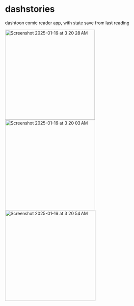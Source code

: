 # dashstories

dashtoon comic reader app, with state save from last reading

<img width="292" alt="Screenshot 2025-01-16 at 3 20 28 AM" src="https://github.com/user-attachments/assets/366c3be7-e498-4f49-b5c7-fc2b130958d8" />
<img width="293" alt="Screenshot 2025-01-16 at 3 20 03 AM" src="https://github.com/user-attachments/assets/4e2ce60d-1ed3-47ea-add1-e581f1a60232" />
<img width="294" alt="Screenshot 2025-01-16 at 3 20 54 AM" src="https://github.com/user-attachments/assets/e165bada-bc5c-4491-a112-d9a6e4ab17b3" />
